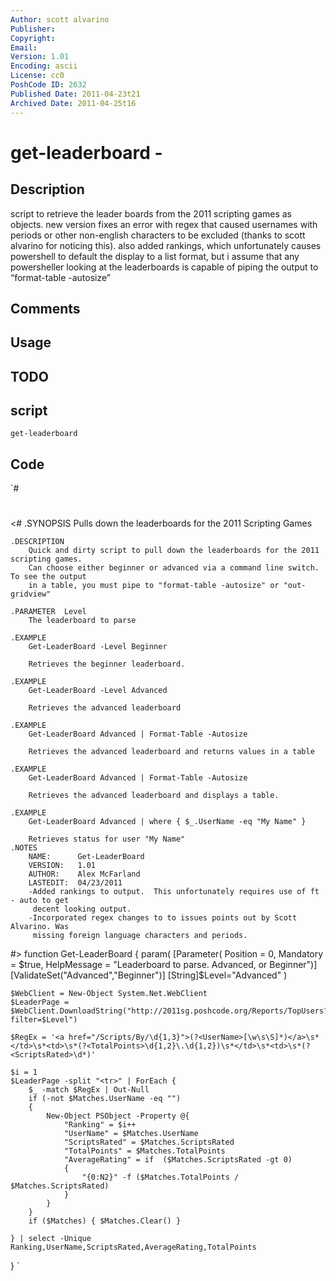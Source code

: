 ```yaml
---
Author: scott alvarino
Publisher: 
Copyright: 
Email: 
Version: 1.01
Encoding: ascii
License: cc0
PoshCode ID: 2632
Published Date: 2011-04-23t21
Archived Date: 2011-04-25t16
---
```


# get-leaderboard - 

## Description

script to retrieve the leader boards from the 2011 scripting games as objects.  new version fixes an error with regex that caused usernames with periods or other non-english characters to be excluded (thanks to scott alvarino for noticing this).  also added rankings, which unfortunately causes powershell to default the display to a list format, but i assume that any powersheller looking at the leaderboards is capable of piping the output to “format-table -autosize”

## Comments



## Usage



## TODO



## script

`get-leaderboard`

## Code

`#
 #
 <#
 	.SYNOPSIS
 		Pulls down the leaderboards for the 2011 Scripting Games
 
 	.DESCRIPTION
 		Quick and dirty script to pull down the leaderboards for the 2011 scripting games.  
 		Can choose either beginner or advanced via a command line switch. To see the output
 		in a table, you must pipe to "format-table -autosize" or "out-gridview"
 		
 	.PARAMETER  Level
 		The leaderboard to parse
 
 	.EXAMPLE
 		Get-LeaderBoard -Level Beginner
 		
 		Retrieves the beginner leaderboard.
 
 	.EXAMPLE
 		Get-LeaderBoard -Level Advanced
 		
 		Retrieves the advanced leaderboard
 	
 	.EXAMPLE
 		Get-LeaderBoard Advanced | Format-Table -Autosize
 		
 		Retrieves the advanced leaderboard and returns values in a table
 	
 	.EXAMPLE
 		Get-LeaderBoard Advanced | Format-Table -Autosize
 		
 		Retrieves the advanced leaderboard and displays a table.
 	
 	.EXAMPLE
 		Get-LeaderBoard Advanced | where { $_.UserName -eq "My Name" }
 		
 		Retrieves status for user "My Name"	
 	.NOTES
 		NAME:      Get-LeaderBoard
  		VERSION:   1.01
  		AUTHOR:    Alex McFarland
  		LASTEDIT:  04/23/2011
 	 	-Added rankings to output.  This unfortunately requires use of ft - auto to get 
 		 decent looking output.
 		-Incorporated regex changes to to issues points out by Scott Alvarino. Was
 		 missing foreign language characters and periods.
 #>
 function Get-LeaderBoard 
 {
 	param(
 		[Parameter(
 			Position = 0,
 			Mandatory = $true,
 			HelpMessage = "Leaderboard to parse.  Advanced, or Beginner")]
 		[ValidateSet("Advanced","Beginner")]
 		[String]$Level="Advanced"
 	)
 	
 	$WebClient = New-Object System.Net.WebClient
 	$LeaderPage = $WebClient.DownloadString("http://2011sg.poshcode.org/Reports/TopUsers?filter=$Level") 
 	
 	$RegEx = '<a href="/Scripts/By/\d{1,3}">(?<UserName>[\w\s\S]*)</a>\s*</td>\s*<td>\s*(?<TotalPoints>\d{1,2}\.\d{1,2})\s*</td>\s*<td>\s*(?<ScriptsRated>\d*)'
 	
 	$i = 1
 	$LeaderPage -split "<tr>" | ForEach { 
 		$_ -match $RegEx | Out-Null
 		if (-not $Matches.UserName -eq "") 
 		{
 			New-Object PSObject -Property @{
 				"Ranking" = $i++
 				"UserName" = $Matches.UserName
 				"ScriptsRated" = $Matches.ScriptsRated
 				"TotalPoints" = $Matches.TotalPoints
 				"AverageRating" = if  ($Matches.ScriptsRated -gt 0) 
 				{
 					"{0:N2}" -f ($Matches.TotalPoints / $Matches.ScriptsRated)
 				}
 			}
 		}
 		if ($Matches) { $Matches.Clear() }
 		
 	} | select -Unique Ranking,UserName,ScriptsRated,AverageRating,TotalPoints
 }
`

